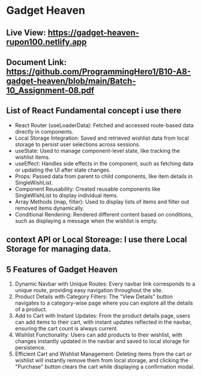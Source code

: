 # Gadget Heaven
## Live View: https://gadget-heaven-rupon100.netlify.app

## Document Link: https://github.com/ProgrammingHero1/B10-A8-gadget-heaven/blob/main/Batch-10_Assignment-08.pdf


## List of React Fundamental  concept i use there
* React Router (useLoaderData): Fetched and     accessed route-based data directly in components.
* Local Storage Integration: Saved and retrieved wishlist data from local storage to persist user selections across sessions.
* useState: Used to manage component-level state, like tracking the wishlist items.
* useEffect: Handles side effects in the component, such as fetching data or updating the UI after state changes.
* Props: Passed data from parent to child components, like item details in SingleWishList.
* Component Reusability: Created reusable components like SingleWishList to display individual items.
* Array Methods (map, filter): Used to display lists of items and filter out removed items dynamically.
* Conditional Rendering: Rendered different content based on conditions, such as displaying a message when the wishlist is empty.

## context API or Local Storeage: I use there Local Storage for managing data.

 

## 5 Features of Gadget Heaven
1.  Dynamic Navbar with Unique Routes: Every navbar link corresponds to a unique route, providing easy navigation throughout the site.
2.  Product Details with Category Filters: The "View Details" button navigates to a category-wise page where you can explore all the details of a product.
3. Add to Cart with Instant Updates: From the product details page, users can add items to their cart, with instant updates reflected in the navbar, ensuring the cart count is always current.
4. Wishlist Functionality: Users can add products to their wishlist, with changes instantly updated in the navbar and saved to local storage for persistence.
5. Efficient Cart and Wishlist Management: Deleting items from the cart or wishlist will instantly remove them from local storage, and clicking the "Purchase" button clears the cart while displaying a confirmation modal.
 
